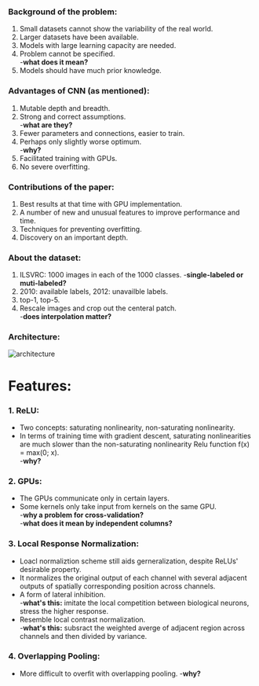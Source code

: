 ### Background of the problem:
1. Small datasets cannot show the variability of the real world.
2. Larger datasets have been available.
3. Models with large learning capacity are needed.
4. Problem cannot be specified.  
-**what does it mean?**
5. Models should have much prior knowledge.

### Advantages of CNN (as mentioned):
1. Mutable depth and breadth.
2. Strong and correct assumptions.  
-**what are they?**
3. Fewer parameters and connections, easier to train.
4. Perhaps only slightly worse optimum.  
-**why?**
5. Facilitated training with GPUs.
6. No severe overfitting.

### Contributions of the paper:
1. Best results at that time with GPU implementation.
2. A number of new and unusual features to improve performance and time.
3. Techniques for preventing overfitting.
4. Discovery on an important depth.

### About the dataset:
1. ILSVRC: 1000 images in each of the 1000 classes.
-**single-labeled or muti-labeled?**
2. 2010: available labels, 2012: unavailble labels.
3. top-1, top-5.
4. Rescale images and crop out the centeral patch.  
-**does interpolation matter?**

### Architecture:
![architecture](https://github.com/Cei1ing/AIClub2018_CV/blob/master/AlexNet/Architecture.JPG?raw=true)

# Features:
### 1. ReLU:
* Two concepts: saturating nonlinearity, non-saturating nonlinearity.
* In terms of training time with gradient descent, saturating nonlinearities are much slower than the non-saturating nonlinearity Relu function f(x) = max(0; x).  
-**why?**
### 2. GPUs:
* The GPUs communicate only in certain layers.
* Some kernels only take input from kernels on the same GPU.  
-**why a problem for cross-validation?**  
-**what does it mean by independent columns?**  
### 3. Local Response Normalization:
* Loacl normaliztion scheme still aids gerneralization, despite ReLUs' desirable property.
* It normalizes the original output of each channel with several adjacent outputs of spatially corresponding position across channels.
* A form of lateral inhibition.  
-**what's this:** imitate the local competition between biological neurons, stress the higher response. 
* Resemble local contrast normalization.  
-**what's this:** subsract the weighted averge of adjacent region across channels and then divided by variance.
### 4. Overlapping Pooling:
* More difficult to overfit with overlapping pooling.
-**why?**
